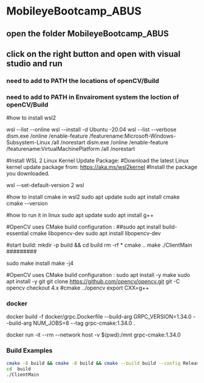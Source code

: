 
# MobileyeBootcamp_ABUS


## open the folder MobileyeBootcamp_ABUS 
## click on the right button and open with visual studio and run
### need to add to PATH the locations of openCV/Build

### need to add to PATH in Envairoment system the loction of openCV/Build

#how to install wsl2


wsl --list --online
wsl --install -d Ubuntu -20.04
wsl --list --verbose
dism.exe /online /enable-feature /featurename:Microsoft-Windows-Subsystem-Linux /all /norestart
dism.exe /online /enable-feature /featurename:VirtualMachinePlatform /all /norestart

#Install WSL 2 Linux Kernel Update Package:
#Download the latest Linux kernel update package from: https://aka.ms/wsl2kernel
#Install the package you downloaded.

wsl --set-default-version 2
wsl

#how to install cmake in wsl2
sudo apt update
sudo apt install cmake
cmake --version

#how to run it in linux
sudo apt update
sudo apt install g++

#OpenCV uses CMake build configuration :
##sudo apt install build-essential cmake libopencv-dev
sudo apt install libopencv-dev

#start build:
mkdir -p build && cd build
rm -rf *
cmake ..
make
./ClientMain
#########

sudo make install
make -j4


#OpenCV uses CMake build configuration :
sudo apt install -y make
sudo apt install -y git
git clone https://github.com/opencv/opencv.git
git -C opencv checkout 4.x
#cmake ../opencv
export CXX=g++


###  docker
docker build -f docker/grpc.Dockerfile --build-arg GRPC_VERSION=1.34.0 --build-arg NUM_JOBS=8 --tag grpc-cmake:1.34.0 .

docker run -it --rm --network host -v $(pwd):/mnt grpc-cmake:1.34.0

### Build Examples

```bash
cmake -B build && cmake -B build && cmake --build build --config Release --parallel
cd  build
./ClientMain






